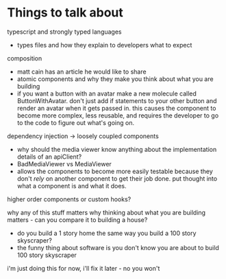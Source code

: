 # Things to talk about

typescript and strongly typed languages
- types files and how they explain to developers what to expect

composition
- matt cain has an article he would like to share
- atomic components and why they make you think about what you are building
- if you want a button with an avatar make a new molecule called ButtonWithAvatar. don't just add if statements to your other button and render an avatar when it gets passed in. this causes the component to become more complex, less reusable, and requires the developer to go to the code to figure out what's going on.

dependency injection -> loosely coupled components
- why should the media viewer know anything about the implementation details of an apiClient?
- BadMediaViewer vs MediaViewer
- allows the components to become more easily testable because they don't *rely* on another component to get their job done. put thought into what a component is and what it does.

higher order components or custom hooks?

why any of this stuff matters
why thinking about what you are building matters - can you compare it to building a house?
- do you build a 1 story home the same way you build a 100 story skyscraper?
- the funny thing about software is you don't know you are about to build 100 story skyscraper

i'm just doing this for now, i'll fix it later - no you won't